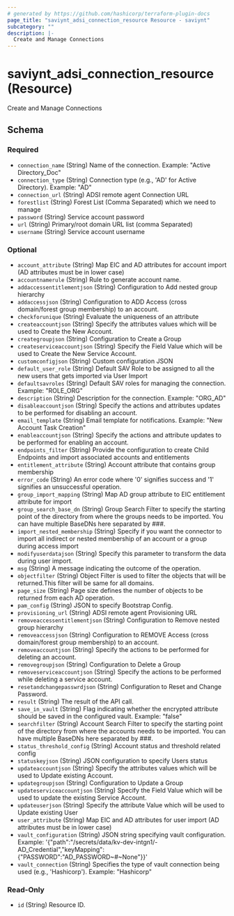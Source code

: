 ```yaml
---
# generated by https://github.com/hashicorp/terraform-plugin-docs
page_title: "saviynt_adsi_connection_resource Resource - saviynt"
subcategory: ""
description: |-
  Create and Manage Connections
---
```


# saviynt_adsi_connection_resource (Resource)

Create and Manage Connections



<!-- schema generated by tfplugindocs -->
## Schema

### Required

- `connection_name` (String) Name of the connection. Example: "Active Directory_Doc"
- `connection_type` (String) Connection type (e.g., 'AD' for Active Directory). Example: "AD"
- `connection_url` (String) ADSI remote agent Connection URL
- `forestlist` (String) Forest List (Comma Separated) which we need to manage
- `password` (String) Service account password
- `url` (String) Primary/root domain URL list (comma Separated)
- `username` (String) Service account username

### Optional

- `account_attribute` (String) Map EIC and AD attributes for account import (AD attributes must be in lower case)
- `accountnamerule` (String) Rule to generate account name.
- `addaccessentitlementjson` (String) Configuration to Add nested group hierarchy
- `addaccessjson` (String) Configuration to ADD Access (cross domain/forest group membership) to an account.
- `checkforunique` (String) Evaluate the uniqueness of an attribute
- `createaccountjson` (String) Specify the attributes values which will be used to Create the New Account.
- `creategroupjson` (String) Configuration to Create a Group
- `createserviceaccountjson` (String) Specify the Field Value which will be used to Create the New Service Account.
- `customconfigjson` (String) Custom configuration JSON
- `default_user_role` (String) Default SAV Role to be assigned to all the new users that gets imported via User Import
- `defaultsavroles` (String) Default SAV roles for managing the connection. Example: "ROLE_ORG"
- `description` (String) Description for the connection. Example: "ORG_AD"
- `disableaccountjson` (String) Specify the actions and attributes updates to be performed for disabling an account.
- `email_template` (String) Email template for notifications. Example: "New Account Task Creation"
- `enableaccountjson` (String) Specify the actions and attribute updates to be performed for enabling an account.
- `endpoints_filter` (String) Provide the configuration to create Child Endpoints and import associated accounts and entitlements
- `entitlement_attribute` (String) Account attribute that contains group membership
- `error_code` (String) An error code where '0' signifies success and '1' signifies an unsuccessful operation.
- `group_import_mapping` (String) Map AD group attribute to EIC entitlement attribute for import
- `group_search_base_dn` (String) Group Search Filter to specify the starting point of the directory from where the groups needs to be imported. You can have multiple BaseDNs here separated by ###.
- `import_nested_membership` (String) Specify if you want the connector to import all indirect or nested membership of an account or a group during access import
- `modifyuserdatajson` (String) Specify this parameter to transform the data during user import.
- `msg` (String) A message indicating the outcome of the operation.
- `objectfilter` (String) Object Filter is used to filter the objects that will be returned.This filter will be same for all domains.
- `page_size` (String) Page size defines the number of objects to be returned from each AD operation.
- `pam_config` (String) JSON to specify Bootstrap Config.
- `provisioning_url` (String) ADSI remote agent Provisioning URL
- `removeaccessentitlementjson` (String) Configuration to Remove nested group hierarchy
- `removeaccessjson` (String) Configuration to REMOVE Access (cross domain/forest group membership) to an account.
- `removeaccountjson` (String) Specify the actions to be performed for deleting an account.
- `removegroupjson` (String) Configuration to Delete a Group
- `removeserviceaccountjson` (String) Specify the actions to be performed while deleting a service account.
- `resetandchangepasswrdjson` (String) Configuration to Reset and Change Password.
- `result` (String) The result of the API call.
- `save_in_vault` (String) Flag indicating whether the encrypted attribute should be saved in the configured vault. Example: "false"
- `searchfilter` (String) Account Search Filter to specify the starting point of the directory from where the accounts needs to be imported. You can have multiple BaseDNs here separated by ###.
- `status_threshold_config` (String) Account status and threshold related config
- `statuskeyjson` (String) JSON configuration to specify Users status
- `updateaccountjson` (String) Specify the attributes values which will be used to Update existing Account.
- `updategroupjson` (String) Configuration to Update a Group
- `updateserviceaccountjson` (String) Specify the Field Value which will be used to update the existing Service Account.
- `updateuserjson` (String) Specify the attribute Value which will be used to Update existing User
- `user_attribute` (String) Map EIC and AD attributes for user import (AD attributes must be in lower case)
- `vault_configuration` (String) JSON string specifying vault configuration. Example: '{"path":"/secrets/data/kv-dev-intgn1/-AD_Credential","keyMapping":{"PASSWORD":"AD_PASSWORD~#~None"}}'
- `vault_connection` (String) Specifies the type of vault connection being used (e.g., 'Hashicorp'). Example: "Hashicorp"

### Read-Only

- `id` (String) Resource ID.
